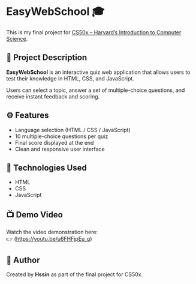 # EasyWebSchool 🎓

This is my final project for [CS50x – Harvard’s Introduction to Computer Science](https://cs50.harvard.edu/x/).

## 🔎 Project Description
**EasyWebSchool** is an interactive quiz web application that allows users to test their knowledge in HTML, CSS, and JavaScript.

Users can select a topic, answer a set of multiple-choice questions, and receive instant feedback and scoring.

## ⚙️ Features
- Language selection (HTML / CSS / JavaScript)
- 10 multiple-choice questions per quiz
- Final score displayed at the end
- Clean and responsive user interface

## 🚀 Technologies Used
- HTML
- CSS
- JavaScript

## 📺 Demo Video
Watch the video demonstration here:  
👉 (https://youtu.be/u6FHFjpEu_g)
## 🧠 Author
Created by **Hssin** as part of the final project for CS50x.



